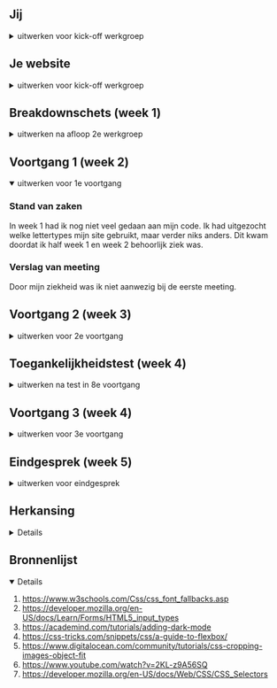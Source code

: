 ## Jij

<details>
<summary>uitwerken voor kick-off werkgroep</summary>

### Auteur:
Isabel Erven
 
#### Je startniveau:
Blauw
#### Je focus:
Surface plane
 
</details>





## Je website

<details>
<summary>uitwerken voor kick-off werkgroep</summary>

### Je opdracht:
https://www.spaghetteria.com/
 
#### Screenshot(s) van de eerste pagina (small screen): 
<img src="./images/site.png" width="375px" alt="screenshot van de site die ik na ga maken">

#### Screenshot(s) van de tweede pagina (small screen):
De tweede pagina heb ik zelf verzonnen, omdat mijn site een one-page site was. Wel heb ik het gebaseerd op het "reserveren" knopje bij het plaatje hierboven.
 
</details>



## Breakdownschets (week 1)

<details>
<summary>uitwerken na afloop 2e werkgroep</summary>

### de hele pagina: 
<img src="images/breakdownSchets.jpg" width="375px" alt="breakdown van het pagina gedeelte die ik ga uitwerken">

</details>





## Voortgang 1 (week 2)

<details open>
<summary>uitwerken voor 1e voortgang</summary>

### Stand van zaken
In week 1 had ik nog niet veel gedaan aan mijn code. Ik had uitgezocht welke lettertypes mijn site gebruikt, maar verder niks anders. Dit kwam doordat ik half week 1 en week 2 behoorlijk ziek was.

### Verslag van meeting
Door mijn ziekheid was ik niet aanwezig bij de eerste meeting.
 
</details>



## Voortgang 2 (week 3)

<details>
<summary>uitwerken voor 2e voortgang</summary>

### Stand van zaken
Week twee begon ik eindelijk aan mijn code. Ik had de html van de eerste site geschreven en de goede lettertypes hierop toegepast.

 
### Verslag van meeting
Na de meeting met de docent kreeg ik voornamelijk als advies om goed te werk te gaan deze week. Ik liep namelijk erg achter. Het idee was dat ik per les te werk moest gaan om zo alles in een goede volgorde een beetje in te halen.

</details>





## Toegankelijkheidstest (week 4)

<details>
<summary>uitwerken na test in 8e voortgang</summary>

### Bevindingen
Lijst met je bevindingen die in de test naar voren kwamen:
 - Knoppen moeten groot genoeg zijn. Dit is voor mensen die problemen hebben met hun ogen, maar ook als je last hebt van stuiptrekkingen.
 - P teksten zie je niet heel goed als je een wazig zicht hebt.
 - Contrasten waren goed alleen de rood op wit kleuren in de dark-theme niet.
 - Bij screen reader miste ik nog een aantal alt teksten.

#### Knopgroottes
In de les had ik mijn site uitgetest met een shockapparaat aan. Dit stimuleerd hoe mensen mijn site kunnen ervaren terwijl ze stuiptrekkingen hebben.
Het apparaat maakte mijn site moeilijker in gebruik doordat klikken erg lastig was. 
 <img src="./images/ToegankelijkheidsTesten.jpeg" width="375px" alt="foto van mij met een schokapparaat aan mijn arm">

Ik los dit probleem op door :hover toe te voegen aan knoppen zodat je niet de muis per se hoeft te gebruiken en door de knoppen niet te klein maken.


#### P-teksten
In de les had ik ook meerdere brillen op gedaan om te onderzoeken of mijn site dan nog steeds goed werkt. Bij de bril die je zich wazig maakt, viel mij op dat de p teksten moeilijker te lezen werden

Ik los dit op door de teksten iets te vergroten dan de orginele site en door een knop te hebben die de teksten groter kan maken.


#### Dark theme 
Bij de rest van de brillen kon je het contrast van je site controleren. Bij de lichte versie van de site waren er nergens problemen, maar bij de donkere versie waren de grijze teksten moeilijk te lezen als ze een rode achtergrond hadden.

Dit ga ik oplossen door de grijze tekst kleuren iets witter te maken.


#### Alt teksten
In de les had ik ook een screenreader gebruikt. Bij dit ontdekte ik dat ik in mijn html op sommige plekken alt teksten was vergeten.

Dit los ik op door al mijn afbeeldingen na te gaan of ik overal wel alt teksten heb.

</details>





## Voortgang 3 (week 4)

<details>
<summary>uitwerken voor 3e voortgang</summary>

### Stand van zaken
Deze week had ik al aardig wat af aan mijn eerste pagina. Het was nog wel allemaal slordig en niet perfect, maar het was een goede basis
 
### Verslag van meeting
Bij de meeting werd er advies gegeven over de makkelijkste en snelste manier om te werk te gaan, omdat er meerdere mensen achterliepen. Ook kwam ik er tijdens deze meeting achter dat ik voor een mobiel moest ontwerpen en niet voor een desktop.

</details>





## Eindgesprek (week 5)

<details>
<summary>uitwerken voor eindgesprek</summary>

### Stand van zaken

Deze week begon ik overnieuw met mijn site. Dit deed ik omdat mijn css echt een rommel was en ik dus toch voor het verkeerde schermformaat had geprogrammeerd. Uiteindelijk kreeg ik helaas niet mijn site af en ging ik voor de herkansing.

</details>

## Herkansing

<details>
 
### Stand van zaken
De week van de herkansing had ik lekker aangepoot met mijn website maken. Het programmeren liep behoorlijk goed en ik kwam niet veel echte moeilijkheden mee. Hier en daar liep ik wel vast, maar dan vond ik ook al snel een oplossing ervoor of een andere weg naar hetzelfde resultaat. Hieronder zie je mijn eindresultaat
 
 ### Screenshot(s)
 <img src="./images/heleSite.png" width="375px" alt="screenshot van mijn eerste pagina">
 
 <img src="./images/tweedePagina.png" width="375px" alt="screenshot van mijn tweede pagina">
 
 

</details>



## Bronnenlijst

<details open>

1. https://www.w3schools.com/Css/css_font_fallbacks.asp
2. https://developer.mozilla.org/en-US/docs/Learn/Forms/HTML5_input_types
3. https://academind.com/tutorials/adding-dark-mode
4. https://css-tricks.com/snippets/css/a-guide-to-flexbox/
5. https://www.digitalocean.com/community/tutorials/css-cropping-images-object-fit
6. https://www.youtube.com/watch?v=2KL-z9A56SQ
7. https://developer.mozilla.org/en-US/docs/Web/CSS/CSS_Selectors

</details>
